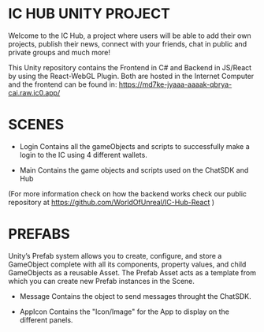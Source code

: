 # IC HUB UNITY PROJECT

Welcome to the IC Hub, a project where users will be able to add their own projects, publish their news, connect with your friends, chat in public and private groups and much more!

This Unity repository contains the Frontend in C# and Backend in JS/React by using the React-WebGL Plugin.  Both are hosted in the Internet Computer and the frontend can be found in: https://md7ke-jyaaa-aaaak-qbrya-cai.raw.ic0.app/


# SCENES

- Login
Contains all the gameObjects and scripts to successfully make a login to the IC using 4 different wallets. 

- Main
Contains the game objects and scripts used on the ChatSDK and Hub

(For more information check on how the backend works check our public repository at https://github.com/WorldOfUnreal/IC-Hub-React )


# PREFABS
Unity’s Prefab system allows you to create, configure, and store a GameObject
complete with all its components, property values, and child GameObjects as a reusable Asset. The Prefab Asset acts as a template from which you can create new Prefab instances in the Scene.

- Message
Contains the object to send messages throught the ChatSDK.

- AppIcon
Contains the "Icon/Image" for the App to display on the different panels.
